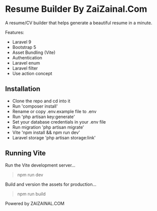 # Resume Builder By ZaiZainal.Com

A resume/CV builder that helps generate a beautiful resume in a minute.

Features:

-   Laravel 9
-   Bootstrap 5
-   Asset Bundling (Vite)
-   Authentication
-   Laravel enum
-   Laravel filter
-   Use action concept

## Installation

-   Clone the repo and cd into it
-   Run 'composer install'
-   Rename or copy .env.example file to .env
-   Run 'php artisan key:generate'
-   Set your database credentials in your .env file
-   Run migration 'php artisan migrate'
-   Vite 'npm install && npm run dev'
-   Laravel storage 'php artisan storage:link'

## Running Vite

Run the Vite development server...

> npm run dev

Build and version the assets for production...

> npm run build

Powered by ZAIZAINAL.COM
